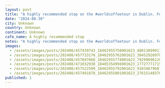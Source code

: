 ```yaml
---
layout: post
title: "A highly recommended stop on the #worldcoffeetour in Dublin. Featured here, a âNoisetteâ!"
date: "2024-08-30"
city: Unknown
country: Unknown
continent: Unknown
cafe_name: A highly recommended stop
notes: "A highly recommended stop on the #worldcoffeetour in Dublin. Featured here, a âNoisetteâ!"
images:
  - /assets/images/posts/202408/457439743_18462955750001623_4801389991722480579_n_18054139045819317.jpg
  - /assets/images/posts/202408/457733176_18462955762001623_3845292697860035115_n_18069131587521074.jpg
  - /assets/images/posts/202408/457697868_18462955774001623_7929969612012797398_n_18036919355492000.jpg
  - /assets/images/posts/202408/471032938_18485354956001623_1772777171556745128_n_18308219581095698.jpg
  - /assets/images/posts/202408/457522509_18462955792001623_9103467968797232354_n_17989574981535268.jpg
  - /assets/images/posts/202408/457491878_18462955801001623_2761514837082912534_n_18059173882662691.jpg
published: 1
---
```

